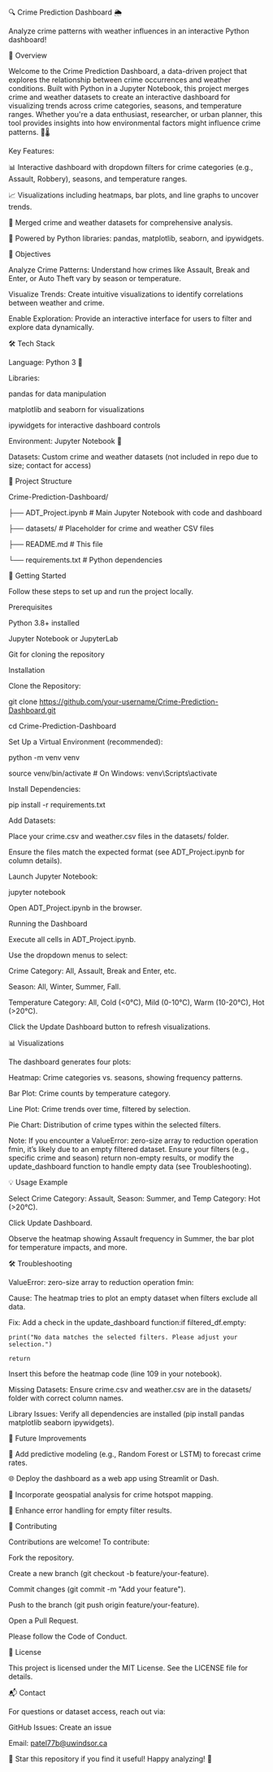 🔍 Crime Prediction Dashboard 🌦️

Analyze crime patterns with weather influences in an interactive Python dashboard!

📖 Overview

Welcome to the Crime Prediction Dashboard, a data-driven project that explores the relationship between crime occurrences and weather conditions. Built with Python in a Jupyter Notebook, this project merges crime and weather datasets to create an interactive dashboard for visualizing trends across crime categories, seasons, and temperature ranges. Whether you're a data enthusiast, researcher, or urban planner, this tool provides insights into how environmental factors might influence crime patterns. 🚓🌡️

Key Features:

📊 Interactive dashboard with dropdown filters for crime categories (e.g., Assault, Robbery), seasons, and temperature ranges.

📈 Visualizations including heatmaps, bar plots, and line graphs to uncover trends.

🔗 Merged crime and weather datasets for comprehensive analysis.

🐍 Powered by Python libraries: pandas, matplotlib, seaborn, and ipywidgets.


🎯 Objectives

Analyze Crime Patterns: Understand how crimes like Assault, Break and Enter, or Auto Theft vary by season or temperature.

Visualize Trends: Create intuitive visualizations to identify correlations between weather and crime.

Enable Exploration: Provide an interactive interface for users to filter and explore data dynamically.


🛠️ Tech Stack

Language: Python 3 🐍

Libraries:

pandas for data manipulation

matplotlib and seaborn for visualizations

ipywidgets for interactive dashboard controls

Environment: Jupyter Notebook 📓

Datasets: Custom crime and weather datasets (not included in repo due to size; contact for access)


📂 Project Structure

Crime-Prediction-Dashboard/

├── ADT_Project.ipynb       # Main Jupyter Notebook with code and dashboard

├── datasets/              # Placeholder for crime and weather CSV files

├── README.md              # This file

└── requirements.txt       # Python dependencies

🚀 Getting Started

Follow these steps to set up and run the project locally.

Prerequisites

Python 3.8+ installed

Jupyter Notebook or JupyterLab

Git for cloning the repository

Installation

Clone the Repository:

git clone https://github.com/your-username/Crime-Prediction-Dashboard.git

cd Crime-Prediction-Dashboard


Set Up a Virtual Environment (recommended):

python -m venv venv

source venv/bin/activate  # On Windows: venv\Scripts\activate


Install Dependencies:

pip install -r requirements.txt


Add Datasets:

Place your crime.csv and weather.csv files in the datasets/ folder.

Ensure the files match the expected format (see ADT_Project.ipynb for column details).


Launch Jupyter Notebook:

jupyter notebook

Open ADT_Project.ipynb in the browser.


Running the Dashboard

Execute all cells in ADT_Project.ipynb.

Use the dropdown menus to select:

Crime Category: All, Assault, Break and Enter, etc.

Season: All, Winter, Summer, Fall.

Temperature Category: All, Cold (<0°C), Mild (0-10°C), Warm (10-20°C), Hot (>20°C).


Click the Update Dashboard button to refresh visualizations.


📊 Visualizations

The dashboard generates four plots:

Heatmap: Crime categories vs. seasons, showing frequency patterns.

Bar Plot: Crime counts by temperature category.

Line Plot: Crime trends over time, filtered by selection.

Pie Chart: Distribution of crime types within the selected filters.

Note: If you encounter a ValueError: zero-size array to reduction operation fmin, it’s likely due to an empty filtered dataset. Ensure your filters (e.g., specific crime and season) return non-empty results, or modify the update_dashboard function to handle empty data (see Troubleshooting).

💡 Usage Example

Select Crime Category: Assault, Season: Summer, and Temp Category: Hot (>20°C).

Click Update Dashboard.

Observe the heatmap showing Assault frequency in Summer, the bar plot for temperature impacts, and more.


🛠️ Troubleshooting

ValueError: zero-size array to reduction operation fmin:

Cause: The heatmap tries to plot an empty dataset when filters exclude all data.

Fix: Add a check in the update_dashboard function:if filtered_df.empty:

    print("No data matches the selected filters. Please adjust your selection.")
    
    return

Insert this before the heatmap code (line 109 in your notebook).

Missing Datasets: Ensure crime.csv and weather.csv are in the datasets/ folder with correct column names.

Library Issues: Verify all dependencies are installed (pip install pandas matplotlib seaborn ipywidgets).


📝 Future Improvements

🧠 Add predictive modeling (e.g., Random Forest or LSTM) to forecast crime rates.

🌐 Deploy the dashboard as a web app using Streamlit or Dash.

📍 Incorporate geospatial analysis for crime hotspot mapping.

🔧 Enhance error handling for empty filter results.


🤝 Contributing

Contributions are welcome! To contribute:

Fork the repository.

Create a new branch (git checkout -b feature/your-feature).

Commit changes (git commit -m "Add your feature").

Push to the branch (git push origin feature/your-feature).

Open a Pull Request.

Please follow the Code of Conduct.

📜 License

This project is licensed under the MIT License. See the LICENSE file for details.

📬 Contact

For questions or dataset access, reach out via:

GitHub Issues: Create an issue

Email: patel77b@uwindsor.ca


🌟 Star this repository if you find it useful! Happy analyzing! 🌟
